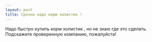```yaml
---
layout: post 
title: Срочно надо корм холистик ! 
--- 
```

Надо быстро купить корм холистик , но не знаю где это сделать. Подскажите проверенную компанию, пожалуйста!